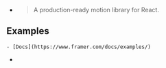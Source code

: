 -
  > A production-ready motion library for React.
## Examples
	- [Docs](https://www.framer.com/docs/examples/)
-